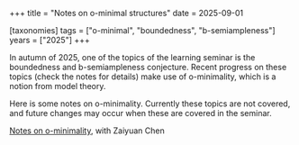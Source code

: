 +++
title = "Notes on o-minimal structures"
date = 2025-09-01

[taxonomies]
tags = ["o-minimal", "boundedness", "b-semiampleness"]
years = ["2025"]
+++

In autumn of 2025, one of the topics of the learning seminar is the boundedness and b-semiampleness conjecture.
Recent progress on these topics (check the notes for details) make use of o-minimality,
which is a notion from model theory.

Here is some notes on o-minimality.
Currently these topics are not covered,
and future changes may occur when these are covered in the seminar.

[Notes on o-minimality](https://github.com/Tang-Zhichao/o-minimality), with Zaiyuan Chen
